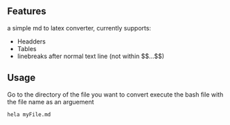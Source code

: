 ## Features
a simple md to latex converter, currently supports:

- Headders
- Tables
- linebreaks after normal text line (not within \$\$...\$\$)

## Usage
Go to the directory of the file you want to convert
execute the bash file with the file name as an arguement

```
hela myFile.md
```

